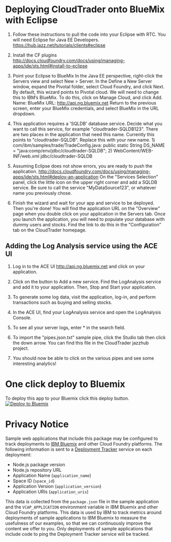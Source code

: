 
# Deploying CloudTrader onto BlueMix with Eclipse

1) Follow these instructions to pull the code into your Eclipse with RTC. You will need Eclipse for Java EE Developers.
	https://hub.jazz.net/tutorials/clients#eclipse

2) Install the CF plugins
	http://docs.cloudfoundry.com/docs/using/managing-apps/ide/sts.html#install-to-eclipse

3) Point your Eclipse to BlueMix
	In the Java EE perspective, right-click the Servers view and select New > Server.
	In the Define a New Server window, expand the Pivotal folder, select Cloud Foundry, and click Next.
	By default, this wizard points to Pivotal cloud. We will need to change this to IBM’s BlueMix. To do this, click on Manage Cloud, and click Add.
		Name: BlueMix
		URL: http://api.ng.bluemix.net
	Return to the previous screen, enter your BlueMix credentials, and select BlueMix in the URL dropdown.

4) This application requires a 'SQLDB' database service. Decide what you want to call this service, for example "cloudtrader-SQLDB123". There are two places in the application that need this name. Currently this points to "cloudtrader-SQLDB". Replace this with your new name.
		1) com/ibm/samples/trade/TradeConfig.java:
		public static String DS_NAME = "java:comp/env/jdbc/cloudtrader-SQLDB"; 
		2) WebContent/WEB-INF/web.xml
		<res-ref-name>jdbc/cloudtrader-SQLDB</res-ref-name>

5) Assuming Eclipse does not show errors, you are ready to push the application. 
		http://docs.cloudfoundry.com/docs/using/managing-apps/ide/sts.html#deploy-an-application
   		On the "Services Selection" panel, click the little icon on the upper right corner and add a SQLDB service. Be sure to call the service "MyDataSource123", or whatever name you previously chose.

6) Finish the wizard and wait for your app and service to be deployed. Then you're done! You will find the application URL on the "Overview" page when you double click on your application in the Servers tab.
   Once you launch the application, you will need to populate your database with dummy users and stocks. Find the link to do this in the "Configuration" tab on the CloudTrader homepage.

## Adding the Log Analysis service using the ACE UI
1) Log in to the ACE UI http://api.ng.bluemix.net and click on your application. 

2) Click on the button to Add a new service. Find the LogAnalysis service and add it to your application. Then, Stop and Start your application.

3) To generate some log data, visit the application, log-in, and perform transactions such as buying and selling stocks.

4) In the ACE UI, find your LogAnalysis service and open the LogAnalysis Console.

5) To see all your server logs, enter * in the search field.

6) To import the "pipes.json.txt" sample pipe, click the Studio tab then click the down arrow. You can find this file in the CloudTrader jazzhub project.

7) You should now be able to click on the various pipes and see some interesting analytics!    

# One click deploy to Bluemix
To deploy this app to your Bluemix click this deploy button.
[![Deploy to Bluemix](https://bluemix.net/deploy/button.png)](https://bluemix.net/deploy)


# Privacy Notice
Sample web applications that include this package may be configured to track deployments to [IBM Bluemix](https://www.bluemix.net/) and other Cloud Foundry platforms. The following information is sent to a [Deployment Tracker](https://github.com/IBM-Bluemix/cf-deployment-tracker-service) service on each deployment:

* Node.js package version
* Node.js repository URL
* Application Name (`application_name`)
* Space ID (`space_id`)
* Application Version (`application_version`)
* Application URIs (`application_uris`)

This data is collected from the `package.json` file in the sample application and the `VCAP_APPLICATION` environment variable in IBM Bluemix and other Cloud Foundry platforms. This data is used by IBM to track metrics around deployments of sample applications to IBM Bluemix to measure the usefulness of our examples, so that we can continuously improve the content we offer to you. Only deployments of sample applications that include code to ping the Deployment Tracker service will be tracked.



